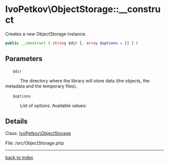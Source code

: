 # IvoPetkov\ObjectStorage::__construct

Creates a new ObjectStorage instance.

```php
public __construct ( string $dir [, array $options = [] ] )
```

## Parameters

&nbsp;&nbsp;&nbsp;&nbsp;&nbsp;&nbsp;`$dir`

&nbsp;&nbsp;&nbsp;&nbsp;&nbsp;&nbsp;&nbsp;&nbsp;&nbsp;&nbsp;&nbsp;&nbsp;The directory where the library will store data (the objects, the metadata and the temporary files).

&nbsp;&nbsp;&nbsp;&nbsp;&nbsp;&nbsp;`$options`

&nbsp;&nbsp;&nbsp;&nbsp;&nbsp;&nbsp;&nbsp;&nbsp;&nbsp;&nbsp;&nbsp;&nbsp;List of options. Available values:

## Details

Class: [IvoPetkov\ObjectStorage](ivopetkov.objectstorage.class.md)

File: /src/ObjectStorage.php

---

[back to index](index.md)

